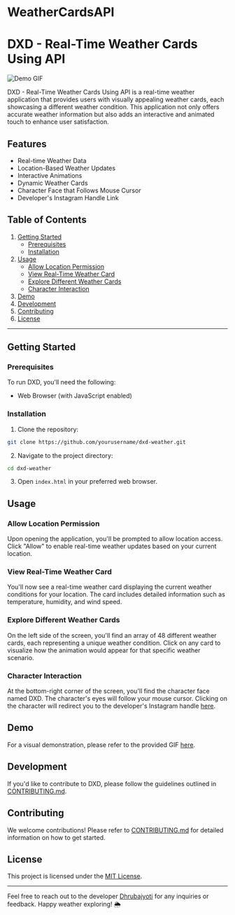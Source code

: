 
# WeatherCardsAPI

# DXD - Real-Time Weather Cards Using API

![Demo GIF](demo.gif)

DXD - Real-Time Weather Cards Using API is a real-time weather application that provides users with visually appealing weather cards, each showcasing a different weather condition. This application not only offers accurate weather information but also adds an interactive and animated touch to enhance user satisfaction.

## Features

- Real-time Weather Data
- Location-Based Weather Updates
- Interactive Animations
- Dynamic Weather Cards
- Character Face that Follows Mouse Cursor
- Developer's Instagram Handle Link

## Table of Contents

1. [Getting Started](#getting-started)
   - [Prerequisites](#prerequisites)
   - [Installation](#installation)
2. [Usage](#usage)
   - [Allow Location Permission](#allow-location-permission)
   - [View Real-Time Weather Card](#view-real-time-weather-card)
   - [Explore Different Weather Cards](#explore-different-weather-cards)
   - [Character Interaction](#character-interaction)
3. [Demo](#demo)
4. [Development](#development)
5. [Contributing](#contributing)
6. [License](#license)

---

## Getting Started

### Prerequisites

To run DXD, you'll need the following:

- Web Browser (with JavaScript enabled)

### Installation

1. Clone the repository:

```bash
git clone https://github.com/yourusername/dxd-weather.git
```

2. Navigate to the project directory:

```bash
cd dxd-weather
```

3. Open `index.html` in your preferred web browser.

## Usage

### Allow Location Permission

Upon opening the application, you'll be prompted to allow location access. Click "Allow" to enable real-time weather updates based on your current location.

### View Real-Time Weather Card

You'll now see a real-time weather card displaying the current weather conditions for your location. The card includes detailed information such as temperature, humidity, and wind speed.

### Explore Different Weather Cards

On the left side of the screen, you'll find an array of 48 different weather cards, each representing a unique weather condition. Click on any card to visualize how the animation would appear for that specific weather scenario.

### Character Interaction

At the bottom-right corner of the screen, you'll find the character face named DXD. The character's eyes will follow your mouse cursor. Clicking on the character will redirect you to the developer's Instagram handle [here](https://www.instagram.com/dhrubajyoti.official/).

## Demo

For a visual demonstration, please refer to the provided GIF [here](demo.gif).

## Development

If you'd like to contribute to DXD, please follow the guidelines outlined in [CONTRIBUTING.md](CONTRIBUTING.md).

## Contributing

We welcome contributions! Please refer to [CONTRIBUTING.md](CONTRIBUTING.md) for detailed information on how to get started.

## License

This project is licensed under the [MIT License](LICENSE).

---

Feel free to reach out to the developer [Dhrubajyoti](https://www.instagram.com/dhrubajyoti.official/) for any inquiries or feedback. Happy weather exploring! 🌦️
